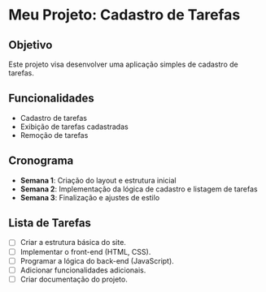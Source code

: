 # Meu Projeto: Cadastro de Tarefas

## Objetivo

Este projeto visa desenvolver uma aplicação simples de cadastro de tarefas.

## Funcionalidades

- Cadastro de tarefas
- Exibição de tarefas cadastradas
- Remoção de tarefas

## Cronograma

- **Semana 1**: Criação do layout e estrutura inicial
- **Semana 2**: Implementação da lógica de cadastro e listagem de tarefas
- **Semana 3**: Finalização e ajustes de estilo
## Lista de Tarefas

- [ ] Criar a estrutura básica do site.
- [ ] Implementar o front-end (HTML, CSS).
- [ ] Programar a lógica do back-end (JavaScript).
- [ ] Adicionar funcionalidades adicionais.
- [ ] Criar documentação do projeto.
